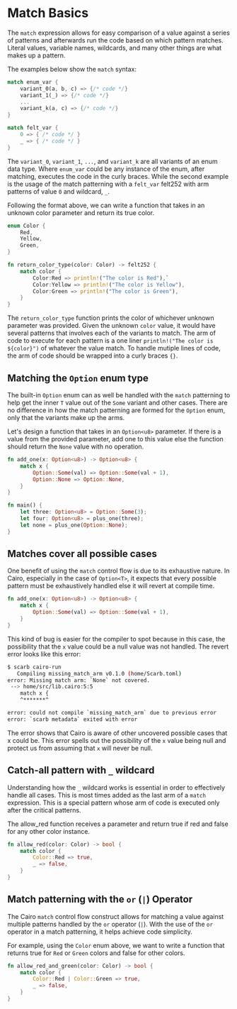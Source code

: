 # Match Basics

The `match` expression allows for easy comparison of a value against a series of patterns and afterwards run the code based on which pattern matches. Literal values, variable names, wildcards, and many other things are what makes up a pattern.

The examples below show the `match` syntax:

```rust
match enum_var {
    variant_0(a, b, c) => {/* code */}
    variant_1(_) => {/* code */}
    ...
    variant_k(a, c) => {/* code */}
}

match felt_var {
    0 => { /* code */ }
    _ => { /* code */ }
}
```

The `variant_0`, `variant_1`, `...`, and `variant_k` are all variants of an enum data type. Where `enum_var` could be any instance of the enum, after matching, executes the code in the curly braces. While the second example is the usage of the match patterning with a `felt_var` felt252 with arm patterns of value `0` and wildcard, `_`.

Following the format above, we can write a function that takes in an unknown color parameter and return its true color.

```rust
enum Color {
    Red,
    Yellow,
    Green,
}

fn return_color_type(color: Color) -> felt252 {
    match color {
        Color:Red => println!("The color is Red"),`
        Color:Yellow => println!("The color is Yellow"),
        Color:Green => println!("The color is Green"),
    }
}
```

The `return_color_type` function prints the color of whichever unknown parameter was provided. Given the unknown `color` value, it would have several patterns that involves each of the variants to match. The arm of code to execute for each pattern is a one liner `println!("The color is ${color}")` of whatever the value match. To handle mutiple lines of code, the arm of code should be wrapped into a curly braces `{}`.

## Matching the `Option` enum type

The built-in `Option` enum can as well be handled with the `match` patterning to help get the inner `T` value out of the `Some` variant and other cases. There are no difference in how the match patterning are formed for the `Option` enum, only that the variants make up the arms.

Let's design a function that takes in an `Option<u8>` parameter. If there is a value from the provided parameter, add one to this value else the function should return the `None` value with no operation.

```rust
fn add_one(x: Option<u8>) -> Option<u8> {
    match x {
        Option::Some(val) => Option::Some(val + 1),
        Option::None => Option::None,
    }
}

fn main() {
    let three: Option<u8> = Option::Some(3);
    let four: Option<u8> = plus_one(three);
    let none = plus_one(Option::None);
}
```

## Matches cover all possible cases

One benefit of using the `match` control flow is due to its exhaustive nature. In Cairo, especially in the case of `Option<T>`, it expects that every possible pattern must be exhaustively handled else it will revert at compile time.

```rust
fn add_one(x: Option<u8>) -> Option<u8> {
    match x {
        Option::Some(val) => Option::Some(val + 1),
    }
}
```

This kind of bug is easier for the compiler to spot because in this case, the possibility that the `x` value could be a null value was not handled. The revert error looks like this error:

```sh
$ scarb cairo-run
   Compiling missing_match_arm v0.1.0 (home/Scarb.toml)
error: Missing match arm: `None` not covered.
 --> home/src/lib.cairo:5:5
    match x {
    ^*******^

error: could not compile `missing_match_arm` due to previous error
error: `scarb metadata` exited with error

```

The error shows that Cairo is aware of other uncovered possible cases that x could be. This error spells out the possibility of the `x` value being null and protect us from assuming that `x` will never be null.

## Catch-all pattern with `_` wildcard

Understanding how the `_` wildcard works is essential in order to effectively handle all cases. This is most times added as the last arm of a `match` expression. This is a special pattern whose arm of code is executed only after the critical patterns.

The allow_red function receives a parameter and return true if red and false for any other color instance.

```rust
fn allow_red(color: Color) -> bool {
    match color {
        Color::Red => true,
        _ => false,
    }
}
```

## Match patterning with the `or` (`|`) Operator

The Cairo `match` control flow construct allows for matching a value against multiple patterns handled by the `or` operator (`|`). With the use of the `or` operator in a match patterning, it helps achieve code simplicity.

For example, using the `Color` enum above, we want to write a function that returns true for `Red` or `Green` colors and false for other colors.

```rust
fn allow_red_and_green(color: Color) -> bool {
    match color {
        Color::Red | Color::Green => true,
        _ => false,
    }
}
```
